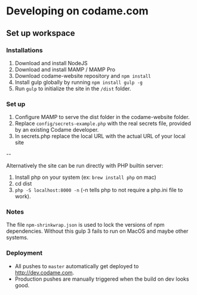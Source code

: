 # Developing on codame.com

## Set up workspace

### Installations

1. Download and install NodeJS
2. Download and install MAMP / MAMP Pro
3. Download codame-website repository and `npm install`
4. Install gulp globally by running `npm install gulp -g`
5. Run `gulp` to initialize the site in the `/dist` folder.

### Set up

1. Configure MAMP to serve the dist folder in the codame-website folder.
2. Replace `config/secrets-example.php` with the real secrets file, provided by an existing Codame developer.
3. In secrets.php replace the local URL with the actual URL of your local site

--

Alternatively the site can be run directly with PHP builtin server:
1. Install php on your system (ex: `brew install php` on mac)
2. cd dist
3. `php -S localhost:8000 -n` (-n tells php to not require a php.ini file to work).

### Notes

The file `npm-shrinkwrap.json` is used to lock the versions of npm dependencies.
Without this gulp 3 fails to run on MacOS and maybe other systems.

### Deployment

- All pushes to `master` automatically get deployed to http://dev.codame.com.
- Production pushes are manually triggered when the build on dev looks good.
